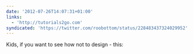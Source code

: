 ```yaml
---
date: '2012-07-26T14:07:31+01:00'
links:
  - 'http://tutorials2go.com'
syndicated: 'https://twitter.com/roobottom/status/228483437324029952'
---
```

Kids, if you want to see how not to design - this: 
